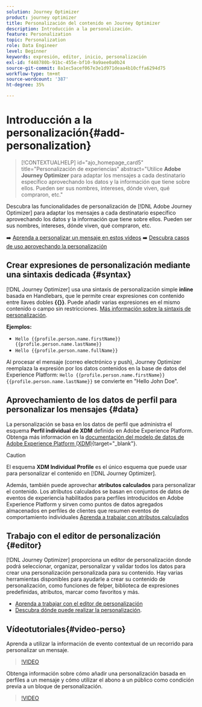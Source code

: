 ```yaml
---
solution: Journey Optimizer
product: journey optimizer
title: Personalización del contenido en Journey Optimizer
description: Introducción a la personalización.
feature: Personalization
topic: Personalization
role: Data Engineer
level: Beginner
keywords: expresión, editor, inicio, personalización
exl-id: f448780b-91bc-455e-bf10-9a9aee0a0b24
source-git-commit: 8a1ec5acef067e3e1d971deaa4b10cffa6294d75
workflow-type: tm+mt
source-wordcount: '387'
ht-degree: 35%

---
```


# Introducción a la personalización{#add-personalization}

>[!CONTEXTUALHELP]
>id="ajo_homepage_card5"
>title="Personalización de experiencias"
>abstract="Utilice **Adobe Journey Optimizer** para adaptar los mensajes a cada destinatario específico aprovechando los datos y la información que tiene sobre ellos. Pueden ser sus nombres, intereses, dónde viven, qué compraron, etc."

Descubra las funcionalidades de personalización de [!DNL Adobe Journey Optimizer] para adaptar los mensajes a cada destinatario específico aprovechando los datos y la información que tiene sobre ellos. Pueden ser sus nombres, intereses, dónde viven, qué compraron, etc.

➡️ [Aprenda a personalizar un mensaje en estos vídeos](#video-perso)
➡️ [Descubra casos de uso aprovechando la personalización](personalization-use-case.md)

## Crear expresiones de personalización mediante una sintaxis dedicada {#syntax}

[!DNL Journey Optimizer] usa una sintaxis de personalización simple **inline** basada en Handlebars, que le permite crear expresiones con contenido entre llaves dobles **{{}}**. Puede añadir varias expresiones en el mismo contenido o campo sin restricciones. [Más información sobre la sintaxis de personalización](personalization-syntax.md).

**Ejemplos:**

* `Hello {{profile.person.name.firstName}} {{profile.person.name.lastName}}`
* `Hello {{profile.person.name.fullName}}`

Al procesar el mensaje (correo electrónico y push), Journey Optimizer reemplaza la expresión por los datos contenidos en la base de datos del Experience Platform: `Hello {{profile.person.name.firstName}} {{profile.person.name.lastName}}` se convierte en &quot;Hello John Doe&quot;.

## Aprovechamiento de los datos de perfil para personalizar los mensajes {#data}

La personalización se basa en los datos de perfil que administra el esquema **Perfil individual de XDM** definido en Adobe Experience Platform. Obtenga más información en la [documentación del modelo de datos de Adobe Experience Platform (XDM)](https://experienceleague.adobe.com/docs/experience-platform/xdm/home.html?lang=es){target="_blank"}.

>[!CAUTION]
>El esquema **XDM Individual Profile** es el único esquema que puede usar para personalizar el contenido en [!DNL Journey Optimizer].

Además, también puede aprovechar **atributos calculados** para personalizar el contenido. Los atributos calculados se basan en conjuntos de datos de eventos de experiencia habilitados para perfiles introducidos en Adobe Experience Platform y sirven como puntos de datos agregados almacenados en perfiles de clientes que resumen eventos de comportamiento individuales [Aprenda a trabajar con atributos calculados](../audience/computed-attributes.md)

## Trabajo con el editor de personalización {#editor}

[!DNL Journey Optimizer] proporciona un editor de personalización donde podrá seleccionar, organizar, personalizar y validar todos los datos para crear una personalización personalizada para su contenido. Hay varias herramientas disponibles para ayudarle a crear su contenido de personalización, como funciones de felper, biblioteca de expresiones predefinidas, atributos, marcar como favoritos y más.

* [Aprenda a trabajar con el editor de personalización](personalization-build-expressions.md)
* [Descubra dónde puede realizar la personalización](personalization-contexts.md).

## Vídeotutoriales{#video-perso}

Aprenda a utilizar la información de evento contextual de un recorrido para personalizar un mensaje.

>[!VIDEO](https://video.tv.adobe.com/v/334165?quality=12)

Obtenga información sobre cómo añadir una personalización basada en perfiles a un mensaje y cómo utilizar el abono a un público como condición previa a un bloque de personalización.

>[!VIDEO](https://video.tv.adobe.com/v/334078?quality=12)

